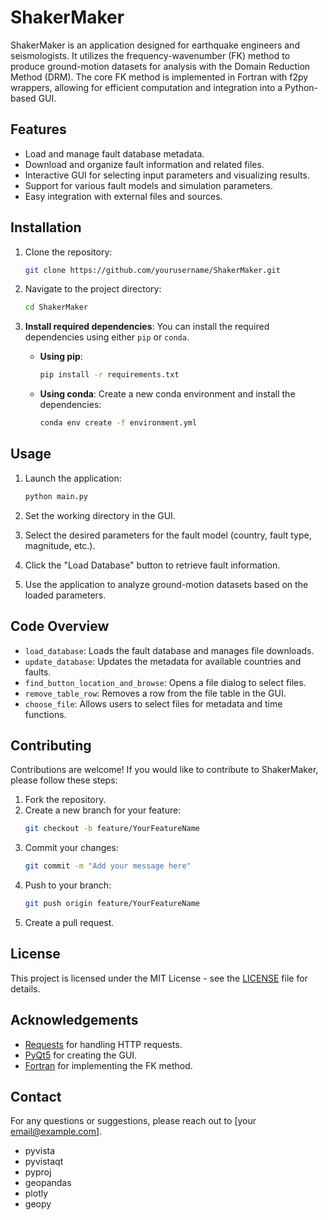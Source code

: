 # ShakerMaker

ShakerMaker is an application designed for earthquake engineers and seismologists. It utilizes the frequency-wavenumber (FK) method to produce ground-motion datasets for analysis with the Domain Reduction Method (DRM). The core FK method is implemented in Fortran with f2py wrappers, allowing for efficient computation and integration into a Python-based GUI.

## Features

- Load and manage fault database metadata.
- Download and organize fault information and related files.
- Interactive GUI for selecting input parameters and visualizing results.
- Support for various fault models and simulation parameters.
- Easy integration with external files and sources.

## Installation

1. Clone the repository:
   ```bash
   git clone https://github.com/yourusername/ShakerMaker.git
   ```

2. Navigate to the project directory:
   ```bash
   cd ShakerMaker
   ```

3. **Install required dependencies**:
   You can install the required dependencies using either `pip` or `conda`.

   - **Using pip**:
     ```bash
     pip install -r requirements.txt
     ```

   - **Using conda**:
     Create a new conda environment and install the dependencies:
     ```bash
     conda env create -f environment.yml
     ```

## Usage

1. Launch the application:
   ```bash
   python main.py
   ```

2. Set the working directory in the GUI.

3. Select the desired parameters for the fault model (country, fault type, magnitude, etc.).

4. Click the "Load Database" button to retrieve fault information.

5. Use the application to analyze ground-motion datasets based on the loaded parameters.

## Code Overview

- `load_database`: Loads the fault database and manages file downloads.
- `update_database`: Updates the metadata for available countries and faults.
- `find_button_location_and_browse`: Opens a file dialog to select files.
- `remove_table_row`: Removes a row from the file table in the GUI.
- `choose_file`: Allows users to select files for metadata and time functions.

## Contributing

Contributions are welcome! If you would like to contribute to ShakerMaker, please follow these steps:

1. Fork the repository.
2. Create a new branch for your feature:
   ```bash
   git checkout -b feature/YourFeatureName
   ```
3. Commit your changes:
   ```bash
   git commit -m "Add your message here"
   ```
4. Push to your branch:
   ```bash
   git push origin feature/YourFeatureName
   ```
5. Create a pull request.

## License

This project is licensed under the MIT License - see the [LICENSE](LICENSE) file for details.

## Acknowledgements

- [Requests](https://docs.python-requests.org/en/master/) for handling HTTP requests.
- [PyQt5](https://riverbankcomputing.com/software/pyqt/intro) for creating the GUI.
- [Fortran](https://fortran-lang.org/) for implementing the FK method.

## Contact

For any questions or suggestions, please reach out to [your email@example.com].

- pyvista
- pyvistaqt
- pyproj
- geopandas
- plotly
- geopy
